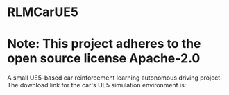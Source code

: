 # RLMCarUE5
# Note: This project adheres to the open source license Apache-2.0
A small UE5-based car reinforcement learning autonomous driving project.
The download link for the car's UE5 simulation environment is: 
